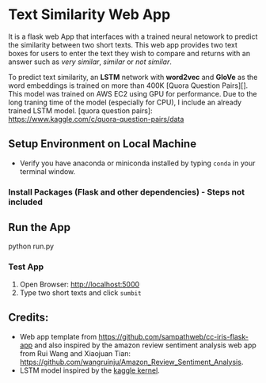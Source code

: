 # Text Similarity Web App

It is a flask web App that interfaces with a trained neural netowork to predict the similarity between two short texts. This web app provides two text boxes for users to enter the text they wish to compare and returns with an answer such as *very similar*,  *similar* or *not similar*.  

To predict text similarity, an **LSTM** network with **word2vec** and **GloVe** as the word embeddings is trained on more than 400K [Quora Question Pairs][]. This model was trained on AWS EC2 using GPU for performance. Due to the long traning time of the model (especially for CPU), I include an already trained LSTM model. 
[quora question pairs]: https://www.kaggle.com/c/quora-question-pairs/data
## Setup Environment on Local Machine

* Verify you have anaconda or miniconda installed by typing `conda` in your terminal window.




### Install Packages (Flask and other dependencies) - Steps not included



## Run the App
python run.py


### Test App

1. Open Browser:  [http://localhost:5000](http://localhost:5000)
2. Type two short texts and click `sumbit`

## Credits:

* Web app template from https://github.com/sampathweb/cc-iris-flask-app and also inspired by the amazon review sentiment analysis web app from Rui Wang and Xiaojuan Tian: https://github.com/wangruinju/Amazon_Review_Sentiment_Analysis.
* LSTM model inspired by the [kaggle kernel][].

[kaggle kernel]: https://www.kaggle.com/lystdo/lstm-with-word2vec-embeddings


